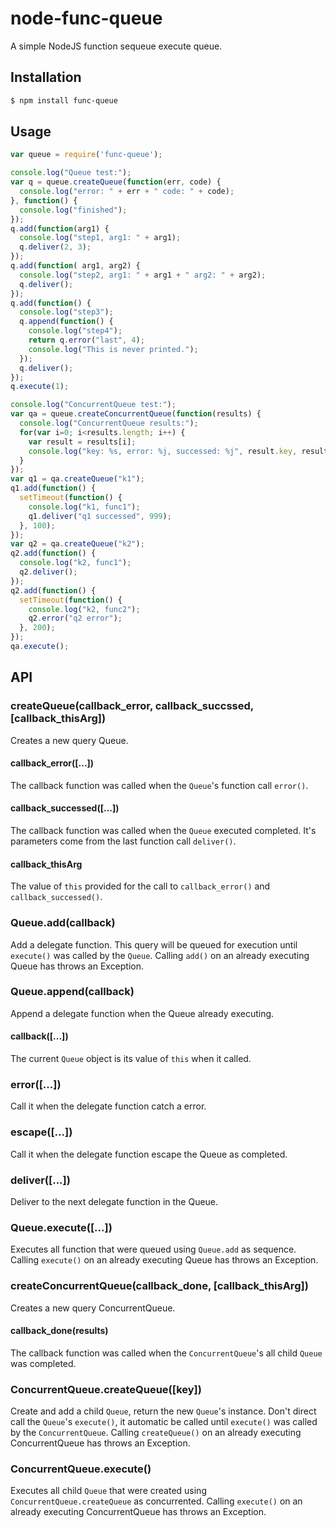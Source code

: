 node-func-queue
===============

A simple NodeJS function sequeue execute queue.

## Installation

```bash
$ npm install func-queue
```

## Usage

```javascript
var queue = require('func-queue');

console.log("Queue test:");
var q = queue.createQueue(function(err, code) {
  console.log("error: " + err + " code: " + code);
}, function() {
  console.log("finished");
});
q.add(function(arg1) {
  console.log("step1, arg1: " + arg1);
  q.deliver(2, 3);
});
q.add(function( arg1, arg2) {
  console.log("step2, arg1: " + arg1 + " arg2: " + arg2);
  q.deliver();
});
q.add(function() {
  console.log("step3");
  q.append(function() {
    console.log("step4");
    return q.error("last", 4);
    console.log("This is never printed.");
  });
  q.deliver();
});
q.execute(1);

console.log("ConcurrentQueue test:");
var qa = queue.createConcurrentQueue(function(results) {
  console.log("ConcurrentQueue results:");
  for(var i=0; i<results.length; i++) {
    var result = results[i];
    console.log("key: %s, error: %j, successed: %j", result.key, result.error, result.successed);
  }
});
var q1 = qa.createQueue("k1");
q1.add(function() {
  setTimeout(function() {
    console.log("k1, func1");
    q1.deliver("q1 successed", 999);
  }, 100);
});
var q2 = qa.createQueue("k2");
q2.add(function() {
  console.log("k2, func1");
  q2.deliver();
});
q2.add(function() {
  setTimeout(function() {
    console.log("k2, func2");
    q2.error("q2 error");
  }, 200);
});
qa.execute();
```

## API

### createQueue(callback_error, callback_succssed, [callback_thisArg])

Creates a new query Queue.

#### callback_error([...])

The callback function was called when the `Queue`'s function call `error()`.

#### callback_successed([...])

The callback function was called when the `Queue` executed completed. It's parameters come from the last function call `deliver()`.

#### callback_thisArg

The value of `this` provided for the call to `callback_error()` and `callback_successed()`.

### Queue.add(callback)

Add a delegate function. This query will be queued for execution until `execute()` was called by the `Queue`.
Calling `add()` on an already executing Queue has throws an Exception.

### Queue.append(callback)

Append a delegate function when the Queue already executing.

#### callback([...])

The current `Queue` object is its value of `this` when it called.

### error([...])

Call it when the delegate function catch a error.

### escape([...])

Call it when the delegate function escape the Queue as completed.

### deliver([...])

Deliver to the next delegate function in the Queue.

### Queue.execute([...])

Executes all function that were queued using `Queue.add` as sequence.
Calling `execute()` on an already executing Queue has throws an Exception.

### createConcurrentQueue(callback_done, [callback_thisArg])

Creates a new query ConcurrentQueue.

#### callback_done(results)

The callback function was called when the `ConcurrentQueue`'s all child `Queue` was completed.

### ConcurrentQueue.createQueue([key])

Create and add a child `Queue`, return the new `Queue`'s instance. Don't direct call the `Queue`'s `execute()`, it automatic be called until `execute()` was called by the `ConcurrentQueue`.
Calling `createQueue()` on an already executing ConcurrentQueue has throws an Exception.

### ConcurrentQueue.execute()

Executes all child `Queue` that were created using `ConcurrentQueue.createQueue` as concurrented.
Calling `execute()` on an already executing ConcurrentQueue has throws an Exception.

